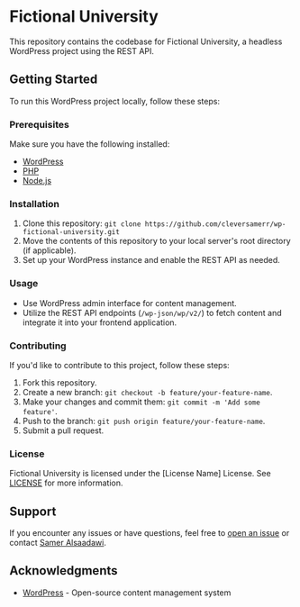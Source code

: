 # Fictional University

This repository contains the codebase for Fictional University, a headless WordPress project using the REST API.

## Getting Started

To run this WordPress project locally, follow these steps:

### Prerequisites

Make sure you have the following installed:

- [WordPress](https://wordpress.org/download/)
- [PHP](https://www.php.net/manual/en/install.php)
- [Node.js](https://nodejs.org/en/download/)

### Installation

1. Clone this repository: `git clone https://github.com/cleversamerr/wp-fictional-university.git`
2. Move the contents of this repository to your local server's root directory (if applicable).
3. Set up your WordPress instance and enable the REST API as needed.

### Usage

- Use WordPress admin interface for content management.
- Utilize the REST API endpoints (`/wp-json/wp/v2/`) to fetch content and integrate it into your frontend application.

### Contributing

If you'd like to contribute to this project, follow these steps:

1. Fork this repository.
2. Create a new branch: `git checkout -b feature/your-feature-name`.
3. Make your changes and commit them: `git commit -m 'Add some feature'`.
4. Push to the branch: `git push origin feature/your-feature-name`.
5. Submit a pull request.

### License

Fictional University is licensed under the [License Name] License. See [LICENSE](LICENSE) for more information.

## Support

If you encounter any issues or have questions, feel free to [open an issue](https://github.com/cleversamerr/wp-fictional-university/issues) or contact [Samer Alsaadawi](mailto:thedev.samer@email.com).

## Acknowledgments

- [WordPress](https://wordpress.org/) - Open-source content management system
